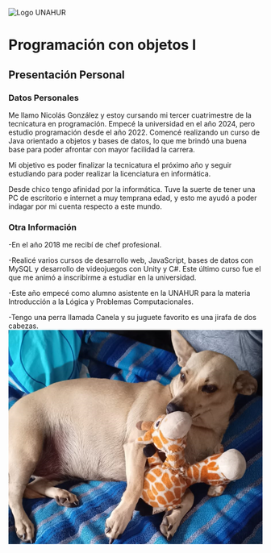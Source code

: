 ![Logo UNAHUR](./UNAHUR.png)

# Programación con objetos I
## Presentación Personal

### Datos Personales
Me llamo Nicolás González y estoy cursando mi tercer cuatrimestre de la tecnicatura en programación. Empecé la universidad en el año 2024, pero estudio programación desde el año 2022. Comencé realizando un curso de Java orientado a objetos y bases de datos, lo que me brindó una buena base para poder afrontar con mayor facilidad la carrera.

Mi objetivo es poder finalizar la tecnicatura el próximo año y seguir estudiando para poder realizar la licenciatura en informática.

Desde chico tengo afinidad por la informática. Tuve la suerte de tener una PC de escritorio e internet a muy temprana edad, y esto me ayudó a poder indagar por mi cuenta respecto a este mundo.

### Otra Información
-En el año 2018 me recibí de chef profesional.

-Realicé varios cursos de desarrollo web, JavaScript, bases de datos con MySQL y desarrollo de videojuegos con Unity y C#. Este último curso fue el que me animó a inscribirme a estudiar en la universidad.

-Este año empecé como alumno asistente en la UNAHUR para la materia Introducción a la Lógica y Problemas Computacionales.

-Tengo una perra llamada Canela y su juguete favorito es una jirafa de dos cabezas.
![Canela](./canela.png)
